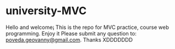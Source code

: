 # university-MVC

Hello and welcome¡ This is the repo for MVC practice, course web programming. Enjoy it
Please submit any question to: poveda.geovanny@gmail.com. Thanks XDDDDDDD
